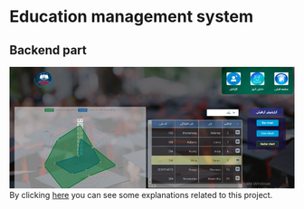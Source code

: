 # Education management system
## Backend part
![Education management system](school1.png)
By clicking [here](https://reza-pishva.github.io/2-school-vue/) you can see some explanations related to this project.
